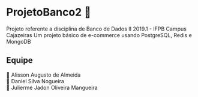 # ProjetoBanco2 :file_folder:
Projeto referente a disciplina de Banco de Dados II 2019.1 - IFPB Campus Cajazeiras
Um projeto básico de e-commerce usando PostgreSQL, Redis e MongoDB
## Equipe
:bust_in_silhouette: Alisson Augusto de Almeida \
:bust_in_silhouette: Daniel Silva Nogueira \
:bust_in_silhouette: Julierme Jadon Oliveira Mangueira